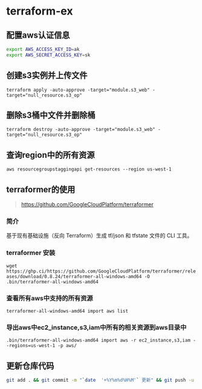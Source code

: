 # terraform-ex

## 配置aws认证信息  

```bash
export AWS_ACCESS_KEY_ID=ak
export AWS_SECRET_ACCESS_KEY=sk
```


## 创建s3实例并上传文件  

`terraform apply -auto-approve -target="module.s3_web" -target="null_resource.s3_op"`  

## 删除s3桶中文件并删除桶  

`terraform destroy -auto-approve -target="module.s3_web" -target="null_resource.s3_op"`  

## 查询region中的所有资源  

`aws resourcegroupstaggingapi get-resources --region us-west-1` 


## terraformer的使用  

>https://github.com/GoogleCloudPlatform/terraformer  
### 简介  
基于现有基础设施（反向 Terraform）生成 tf/json 和 tfstate 文件的 CLI 工具。


### terraformer 安装  
`wget https://ghp.ci/https://github.com/GoogleCloudPlatform/terraformer/releases/download/0.8.24/terraformer-all-windows-amd64 -O .bin/terraformer-all-windows-amd64`

### 查看所有aws中支持的所有资源  
`terraformer-all-windows-amd64 import aws list`

### 导出aws中ec2_instance,s3,iam中所有的相关资源到aws目录中    

`.bin/terraformer-all-windows-amd64 import aws -r ec2_instance,s3,iam --regions=us-west-1 -p aws/`

## 更新仓库代码  

```bash
git add . && git commit -m "`date  '+%Y%m%d%H%M'` 更新" && git push -u origin main
```

